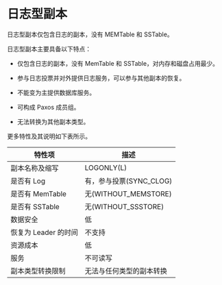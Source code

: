 # 日志型副本

日志型副本仅包含日志的副本，没有 MEMTable 和 SSTable。

日志型副本主要具备以下特点：

* 仅包含日志的副本，没有 MemTable 和 SSTable，对内存和磁盘占用最少。

* 参与日志投票并对外提供日志服务，可以参与其他副本的恢复。

* 不能变为主提供数据库服务。

* 可构成 Paxos 成员组。

* 无法转换为其他副本类型。

更多特性及其说明如下表所示。



|      特性项       |         描述          |
|----------------|---------------------|
| 副本名称及缩写        | LOGONLY(L)          |
| 是否有 Log        | 有，参与投票(SYNC_CLOG)   |
| 是否有 MemTable   | 无(WITHOUT_MEMSTORE) |
| 是否有 SSTable    | 无(WITHOUT_SSSTORE)  |
| 数据安全           | 低                   |
| 恢复为 Leader 的时间 | 不支持                 |
| 资源成本           | 低                   |
| 服务             | 不可读写                |
| 副本类型转换限制       | 无法与任何类型的副本转换        |
